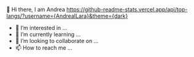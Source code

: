 👋 Hi there, I am Andrea
https://github-readme-stats.vercel.app/api/top-langs/?username={AndreaILara}&theme={dark}
- 👀 I’m interested in ...
- 🌱 I’m currently learning ...
- 💞️ I’m looking to collaborate on ...
- 📫 How to reach me ...

<!---
AndreaILara/AndreaILara is a ✨ special ✨ repository because its `README.md` (this file) appears on your GitHub profile.
You can click the Preview link to take a look at your changes.
--->
